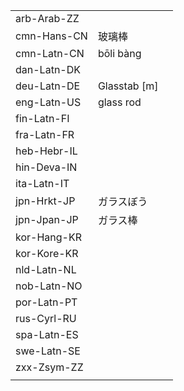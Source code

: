 | | | |
|-|-|-|
| arb-Arab-ZZ |  |  |
| cmn-Hans-CN | 玻璃棒 |  |
| cmn-Latn-CN | bōli bàng |  |
| dan-Latn-DK |  |  |
| deu-Latn-DE | Glasstab [m] |  |
| eng-Latn-US | glass rod |  |
| fin-Latn-FI |  |  |
| fra-Latn-FR |  |  |
| heb-Hebr-IL |  |  |
| hin-Deva-IN |  |  |
| ita-Latn-IT |  |  |
| jpn-Hrkt-JP | ガラスぼう |  |
| jpn-Jpan-JP | ガラス棒 |  |
| kor-Hang-KR |  |  |
| kor-Kore-KR |  |  |
| nld-Latn-NL |  |  |
| nob-Latn-NO |  |  |
| por-Latn-PT |  |  |
| rus-Cyrl-RU |  |  |
| spa-Latn-ES |  |  |
| swe-Latn-SE |  |  |
| zxx-Zsym-ZZ |  |  |
|  |  |  |
